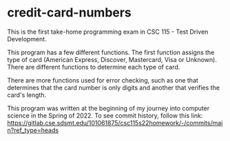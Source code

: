 # credit-card-numbers
This is the first take-home programming exam in CSC 115 - Test Driven Development. 

This program has a few different functions. The first function assigns the type of card (American Express, Discover, Mastercard, Visa or Unknown). There are different functions to determine each type of card. 

There are more functions used for error checking, such as one that determines that the card number is only digits and another that verifies the card's length. 


This program was written at the beginning of my journey into computer science in the Spring of 2022.
To see commit history, follow this link: https://gitlab.cse.sdsmt.edu/101061875/csc115s22homework/-/commits/main?ref_type=heads
